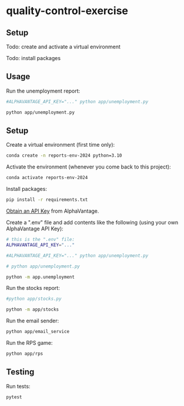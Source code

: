 # quality-control-exercise

## Setup

Todo: create and activate a virtual environment

Todo: install packages


## Usage

Run the unemployment report:

```sh
#ALPHAVANTAGE_API_KEY="..." python app/unemployment.py

python app/unemployment.py

```


## Setup

Create a virtual environment (first time only):

```sh
conda create -n reports-env-2024 python=3.10
```

Activate the environment (whenever you come back to this project):

```sh
conda activate reports-env-2024
```

Install packages:

```sh
pip install -r requirements.txt
```

[Obtain an API Key](https://www.alphavantage.co/support/#api-key) from AlphaVantage.

Create a ".env" file and add contents like the following (using your own AlphaVantage API Key):

```sh
# this is the ".env" file:
ALPHAVANTAGE_API_KEY="..."
```

```sh
#ALPHAVANTAGE_API_KEY="..." python app/unemployment.py

# python app/unemployment.py

python -m app.unemployment
```


Run the stocks report:

```sh
#python app/stocks.py

python -m app/stocks
```

Run the email sender:

```sh
python app/email_service
```

Run the RPS game:

```sh
python app/rps
```

## Testing

Run tests: 

```sh
pytest
```
